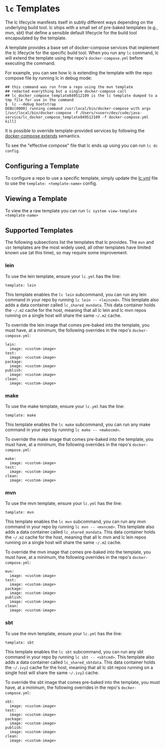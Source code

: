# `lc` Templates

The lc lifecycle manifests itself in subtly different ways depending on the
underlying build tool. lc ships with a small set of pre-baked templates (e.g.,
mvn, sbt) that define a sensible default lifecycle for the build tool
encapsulated by the template.

A template provides a base set of docker-compose services that implement the lc
lifecycle for the specific build tool. When you run any `lc` command, lc will
extend the template using the repo's `docker-compose.yml` before executing the
command.

For example, you can see how lc is extending the template with the repo compose
file by running lc in debug mode:

```
## this command was run from a repo using the mvn template
## redacted everything but a single docker-compose call
## lc_docker_compose_template849512109 is the lc template dumped to a tmp file for use in the command
$  lc --debug bootstrap
DEBU[0000] running command /usr/local/bin/docker-compose with args [/usr/local/bin/docker-compose -f /Users/<user>/dev/code/java-service/lc_docker_compose_template849512109 -f docker-compose.yml kill]
```

It is possible to override template-provided services by following the
[docker-compose extends](https://docs.docker.com/compose/extends/) semantics.

To see the "effective compose" file that lc ends up using you can run `lc dc config`.

## Configuring a Template

To configure a repo to use a specific template, simply update the
[lc.yml](./configuringlcrepo.md) file to use the `template: <template-name>`
config.

## Viewing a Template

To view the a raw template you can run `lc system view-template <template-name>`

## Supported Templates

The following subsections list the templates that lc provides. The `mvn` and
`sbt` templates are the most widely used, all other templates have limited known
use (at this time), so may require some improvement.

### lein

To use the lein template, ensure your `lc.yml` has the line:

```
template: lein
```

This template enables the `lc lein` subcommand, you can run any lein command in
your repo by running `lc lein -- <leincmd>`. This template also adds a data
container called `lc_shared_mvndata`. This data container holds the `~/.m2`
cache for the host, meaning that all lc lein and lc mvn repos running on a
single host will share the same `~/.m2` cache.

To override the lein image that comes pre-baked into the template, you must
have, at a minimum, the following overrides in the repo's `docker-compose.yml`:

```
lein:
  image: <custom-image>
test:
  image: <custom-image>
package:
  image: <custom-image>
publish:
  image: <custom-image>
clean:
  image: <custom-image>
```

### make

To use the make template, ensure your `lc.yml` has the line:

```
template: make
```

This template enables the `lc make` subcommand, you can run any make command in
your repo by running `lc make -- <makecmd>`.

To override the make image that comes pre-baked into the template, you must
have, at a minimum, the following overrides in the repo's `docker-compose.yml`:

```
make:
  image: <custom-image>
test:
  image: <custom-image>
clean:
  image: <custom-image>

```

### mvn

To use the mvn template, ensure your `lc.yml` has the line:

```
template: mvn
```

This template enables the `lc mvn` subcommand, you can run any mvn command in
your repo by running `lc mvn -- <mvncmd>`. This template also adds a data
container called `lc_shared_mvndata`. This data container holds the `~/.m2`
cache for the host, meaning that all lc mvn and lc lein repos running on a
single host will share the same `~/.m2` cache.

To override the mvn image that comes pre-baked into the template, you must
have, at a minimum, the following overrides in the repo's `docker-compose.yml`:

```
mvn:
  image: <custom-image>
test:
  image: <custom-image>
package:
  image: <custom-image>
publish:
  image: <custom-image>
clean:
  image: <custom-image>
```

### sbt

To use the mvn template, ensure your `lc.yml` has the line:

```
template: sbt
```

This template enables the `lc sbt` subcommand, you can run any sbt command in
your repo by running `lc sbt -- <sbtcmd>`. This template also adds a data
container called `lc_shared_sbtdata`. This data container holds the `~/.ivy2`
cache for the host, meaning that all lc sbt repos running on a single host will
share the same `~/.ivy2` cache.

To override the sbt image that comes pre-baked into the template, you must
have, at a minimum, the following overrides in the repo's `docker-compose.yml`:

```
sbt:
  image: <custom-image>
test:
  image: <custom-image>
package:
  image: <custom-image>
publish:
  image: <custom-image>
clean:
  image: <custom-image>
```

